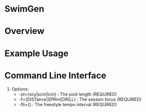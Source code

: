 SwimGen
=======

Overview
========

Example Usage
=============

Command Line Interface
======================

  1. Options:
     * -pl={scy|scm|lcm} : The pool length (REQUIRED)
     * -f={DISTance|SPRint|DRILL}             : The session focus (REQUIRED)
     * -fti={<time in seconds>}           : The freestyle tempo interval (REQUIRED)
